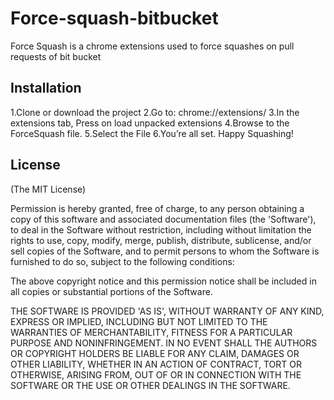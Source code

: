 # Force-squash-bitbucket
Force Squash is a chrome extensions used to force squashes on pull requests of bit bucket 


Installation
--------------------------------------------------------------------------------------------------------------------------------

1.Clone or download the project
2.Go to: chrome://extensions/
3.In the extensions tab, Press on load unpacked extensions
4.Browse to the ForceSquash file.
5.Select the File
6.You’re all set. Happy Squashing!



License
--------------------------------------------------------------------------------------------------------------------------------

(The MIT License)

Permission is hereby granted, free of charge, to any person obtaining a copy of this software and associated documentation files (the 'Software'), to deal in the Software without restriction, including without limitation the rights to use, copy, modify, merge, publish, distribute, sublicense, and/or sell copies of the Software, and to permit persons to whom the Software is furnished to do so, subject to the following conditions:

The above copyright notice and this permission notice shall be included in all copies or substantial portions of the Software.

THE SOFTWARE IS PROVIDED 'AS IS', WITHOUT WARRANTY OF ANY KIND, EXPRESS OR IMPLIED, INCLUDING BUT NOT LIMITED TO THE WARRANTIES OF MERCHANTABILITY, FITNESS FOR A PARTICULAR PURPOSE AND NONINFRINGEMENT. IN NO EVENT SHALL THE AUTHORS OR COPYRIGHT HOLDERS BE LIABLE FOR ANY CLAIM, DAMAGES OR OTHER LIABILITY, WHETHER IN AN ACTION OF CONTRACT, TORT OR OTHERWISE, ARISING FROM, OUT OF OR IN CONNECTION WITH THE SOFTWARE OR THE USE OR OTHER DEALINGS IN THE SOFTWARE.



